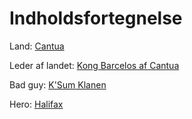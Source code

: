 # Indholdsfortegnelse

Land: [Cantua](The_Big_Campaign_TM/Prep/Cantua.md)

Leder af landet: [Kong Barcelos af Cantua](https://github.com/MatiasTvorup/LokesNextBigCampaign/blob/main/The_Big_Campaign_TM/Prep/Kong%20Barcelos%20af%20Cantua.md)

Bad guy: [K'Sum Klanen](The_Big_Campaign_TM/Prep/K'Sum-klanen.md)

Hero: [Halifax](The_Big_Campaign_TM/Prep/Halifax.md)
